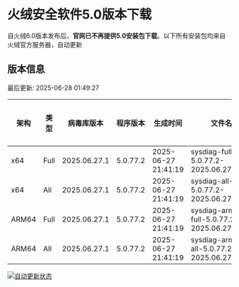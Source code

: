 # 火绒安全软件5.0版本下载 

自火绒6.0版本发布后，**官网已不再提供5.0安装包下载**。以下所有安装包均来自火绒官方服务器，自动更新

<!-- TABLE_START -->

## 版本信息

最后更新: 2025-06-28 01:49:27

| 架构    | 类型   | 病毒库版本 | 程序版本  | 生成时间 | 文件名 | 大小 | 下载链接    |
|---------|-------|------------|----------|----------|--------|------|----------|
| x64     | Full | 2025.06.27.1 | 5.0.77.2 | 2025-06-27 21:41:19 | sysdiag-full-5.0.77.2-2025.06.27.1.exe | 27.88M | [下载](https://down-tencent.huorong.cn/sysdiag-full-5.0.77.2-2025.06.27.1.exe) |
| x64     | All  | 2025.06.27.1 | 5.0.77.2 | 2025-06-27 21:41:19 | sysdiag-all-5.0.77.2-2025.06.27.1.exe | 27.88M | [下载](https://down-tencent.huorong.cn/sysdiag-all-5.0.77.2-2025.06.27.1.exe) |
| ARM64   | Full | 2025.06.27.1 | 5.0.77.2 | 2025-06-27 21:41:19 | sysdiag-arm64-full-5.0.77.2-2025.06.27.1.exe | 27.60M | [下载](https://down-tencent.huorong.cn/sysdiag-arm64-full-5.0.77.2-2025.06.27.1.exe) |
| ARM64   | All  | 2025.06.27.1 | 5.0.77.2 | 2025-06-27 21:41:19 | sysdiag-arm64-all-5.0.77.2-2025.06.27.1.exe | 27.60M | [下载](https://down-tencent.huorong.cn/sysdiag-arm64-all-5.0.77.2-2025.06.27.1.exe) |

<!-- TABLE_END -->

[![自动更新状态](https://github.com/J54264/Huorong-Version/actions/workflows/update.yml/badge.svg)](https://github.com/J54264/Huorong-Version/actions)
